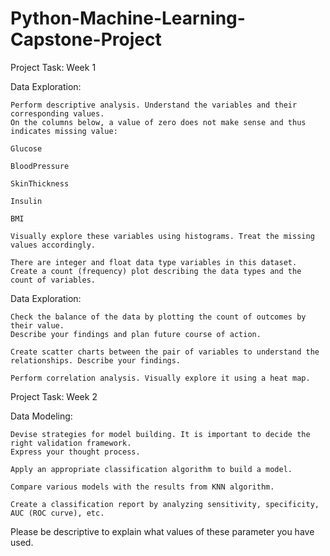 # Python-Machine-Learning-Capstone-Project

Project Task: Week 1

Data Exploration:

    Perform descriptive analysis. Understand the variables and their corresponding values. 
    On the columns below, a value of zero does not make sense and thus indicates missing value:

    Glucose

    BloodPressure

    SkinThickness

    Insulin

    BMI

    Visually explore these variables using histograms. Treat the missing values accordingly.

    There are integer and float data type variables in this dataset. 
    Create a count (frequency) plot describing the data types and the count of variables. 

 

Data Exploration:

    Check the balance of the data by plotting the count of outcomes by their value. 
    Describe your findings and plan future course of action.

    Create scatter charts between the pair of variables to understand the relationships. Describe your findings.

    Perform correlation analysis. Visually explore it using a heat map.

 

Project Task: Week 2

Data Modeling:

    Devise strategies for model building. It is important to decide the right validation framework. 
    Express your thought process. 

    Apply an appropriate classification algorithm to build a model.

    Compare various models with the results from KNN algorithm.

    Create a classification report by analyzing sensitivity, specificity, AUC (ROC curve), etc.

Please be descriptive to explain what values of these parameter you have used.
